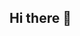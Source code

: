 ## Hi there 👋

<!--
**SenithuJkdy/SenithuJkdy** is a ✨ _special_ ✨ repository because its `README.md` (this file) appears on your GitHub profile.

Here are some ideas to get you started:

- 🔭 I’m currently working on ...
- 🌱 I’m currently learning ...
- 👯 I’m looking to collaborate on ...
- 🤔 I’m looking for help with ...
- 💬 Ask me about ...
- 📫 How to reach me: ...
- 😄 Pronouns: ...
- ⚡ Fun fact: ...
-->  <!--
<img align="right" alt="Coding" width="" src="https://user-images.githubusercontent.com/74038190/212750996-938b257b-266c-45a7-9af7-655341c0f58b.gif"> -->


[![Anurag's GitHub stats](https://github-readme-stats.vercel.app/api?username=senithujkdy)](https://github.com/anuraghazra/github-readme-stats)


<img align="right" alt="Coding" width="400" src="https://repository-images.githubusercontent.com/462900780/0a10af70-6cbf-46df-9071-0ff586a3b1d6">
